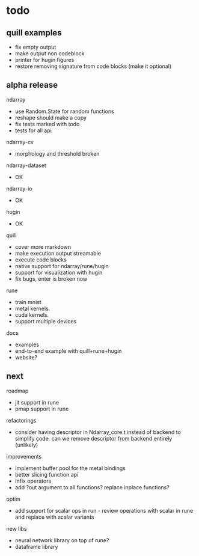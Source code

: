 # todo

## quill examples

- fix empty output
- make output non codeblock
- printer for hugin figures
- restore removing signature from code blocks (make it optional)

## alpha release

ndarray
- use Random.State for random functions
- reshape should make a copy
- fix tests marked with todo
- tests for all api

ndarray-cv
- morphology and threshold broken

ndarray-dataset
- OK

ndarray-io
- OK

hugin
- OK

quill
- cover more markdown
- make execution output streamable
- execute code blocks
- native support for ndarray/rune/hugin
- support for visualization with hugin
- fix bugs, enter is broken now

rune
- train mnist
- metal kernels.
- cuda kernels.
- support multiple devices

docs
- examples
- end-to-end example with quill+rune+hugin
- website?

## next

roadmap
- jit support in rune
- pmap support in rune

refactorings
- consider having descriptor in Ndarray_core.t instead of backend to simplify code. can we remove descriptor from backend entirely (unlikely)

improvements
- implement buffer pool for the metal bindings
- better slicing function api
- infix operators
- add ?out argument to all functions? replace inplace functions?

optim
- add support for scalar ops in run - review operations with scalar in rune and replace with scalar variants

new libs
- neural network library on top of rune?
- dataframe library

